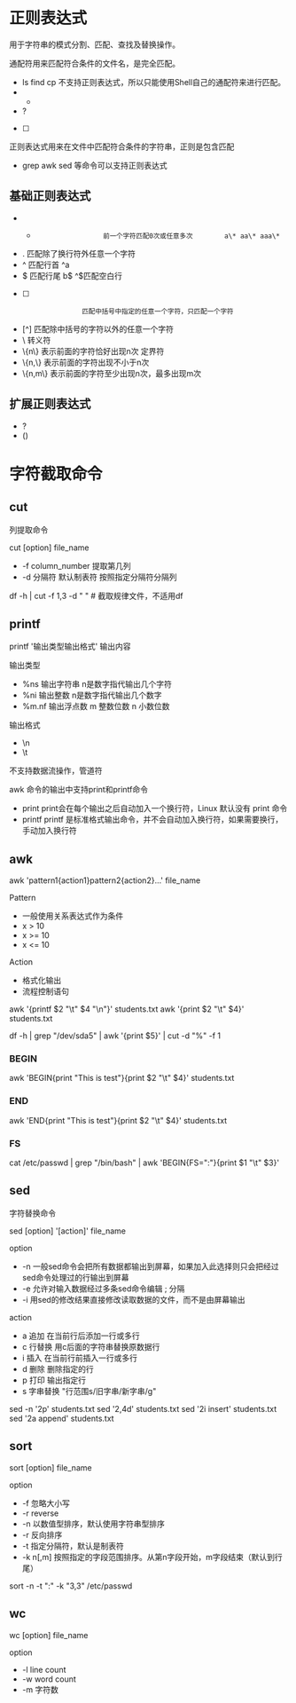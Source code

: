 # 正则表达式 

用于字符串的模式分割、匹配、查找及替换操作。

通配符用来匹配符合条件的文件名，是完全匹配。
- ls find cp 不支持正则表达式，所以只能使用Shell自己的通配符来进行匹配。
- *
- ?
- [ ]

正则表达式用来在文件中匹配符合条件的字符串，正则是包含匹配
- grep awk sed 等命令可以支持正则表达式

## 基础正则表达式

- *                      前一个字符匹配0次或任意多次        a\* aa\* aaa\*
- .                      匹配除了换行符外任意一个字符
- ^                      匹配行首 ^a
- $                      匹配行尾 b$ ^$匹配空白行
- [ ]                    匹配中括号中指定的任意一个字符，只匹配一个字符
- [^]                    匹配除中括号的字符以外的任意一个字符
- \                      转义符
- \\{n\\}                表示前面的字符恰好出现n次 定界符
- \\{n,\\}               表示前面的字符出现不小于n次
- \\{n,m\\}              表示前面的字符至少出现n次，最多出现m次

## 扩展正则表达式

- ?
- ()

# 字符截取命令

## cut

列提取命令

cut [option] file\_name

- -f column\_number 提取第几列
- -d 分隔符 默认制表符 按照指定分隔符分隔列

df -h | cut -f 1,3 -d " " # 截取规律文件，不适用df

## printf

printf '输出类型输出格式' 输出内容

输出类型
- %ns        输出字符串  n是数字指代输出几个字符
- %ni        输出整数    n是数字指代输出几个数字
- %m.nf      输出浮点数  m 整数位数 n 小数位数

输出格式
- \n
- \t

不支持数据流操作，管道符

awk 命令的输出中支持print和printf命令
- print    print会在每个输出之后自动加入一个换行符，Linux 默认没有 print 命令
- printf   printf 是标准格式输出命令，并不会自动加入换行符，如果需要换行，手动加入换行符

## awk

awk 'pattern1{action1}pattern2{action2}...' file\_name

Pattern
- 一般使用关系表达式作为条件 
- x > 10
- x >= 10
- x <= 10

Action
- 格式化输出
- 流程控制语句

awk '{printf $2 "\t" $4 "\n"}' students.txt
awk '{print $2 "\t" $4}' students.txt

df -h | grep "/dev/sda5" | awk '{print $5}' | cut -d "%" -f 1

### BEGIN

awk 'BEGIN{print "This is test"}{print $2 "\t" $4}' students.txt

### END
awk 'END{print "This is test"}{print $2 "\t" $4}' students.txt

### FS

cat /etc/passwd | grep "/bin/bash" | awk 'BEGIN{FS=":"}{print $1 "\t" $3}'

## sed

字符替换命令

sed [option] '[action]' file\_name

option
- -n 一般sed命令会把所有数据都输出到屏幕，如果加入此选择则只会把经过sed命令处理过的行输出到屏幕
- -e 允许对输入数据经过多条sed命令编辑 ; 分隔
- -i 用sed的修改结果直接修改读取数据的文件，而不是由屏幕输出

action

- a 追加        在当前行后添加一行或多行
- c 行替换      用c后面的字符串替换原数据行
- i 插入        在当前行前插入一行或多行
- d 删除        删除指定的行
- p 打印        输出指定行
- s 字串替换    "行范围s/旧字串/新字串/g"

sed -n '2p' students.txt
sed '2,4d' students.txt
sed '2i insert' students.txt
sed '2a append' students.txt

## sort

sort [option] file\_name

option
- -f          忽略大小写
- -r          reverse
- -n          以数值型排序，默认使用字符串型排序
- -r          反向排序
- -t          指定分隔符，默认是制表符
- -k n[,m]    按照指定的字段范围排序。从第n字段开始，m字段结束（默认到行尾）

sort -n -t ":" -k "3,3" /etc/passwd

## wc

wc [option] file\_name

option
- -l   line count
- -w   word count
- -m   字符数
